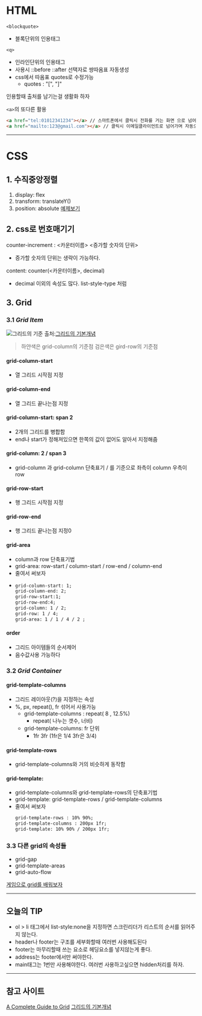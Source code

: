 # HTML
<code>\<blockquote\></code> 
- 블록단위의 인용태그

<code>\<q\></code> 
- 인라인단위의 인용태그
- 사용시 ::before ::after 선택자로 쌍따옴표 자동생성
- css에서 따옴표 quotes로 수정가능
	- quotes : "[", "]"

인용할때 출처를 남기는걸 생활화 하자

<code>\<a\></code>의 또다른 활용
```html
<a href="tel:01012341234"></a> // 스마트폰에서 클릭시 전화를 거는 화면 으로 넘어감
<a href="mailto:123@gmail.com"></a> // 클릭시 이메일클라이언트로 넘어가며 자동으로 수신자에 위 이메일이 입력됨
```
---

# CSS

## 1. 수직중앙정렬

1. display: flex
2. transform: translateY()
3. position: absolute 
[예제보기](https://jsfiddle.net/padawanr0k/3gx7hcbk/)

## 2. css로 번호매기기



counter-increment : <카운터이름>  <증가할 숫자의 단위> 
- 증가할 숫자의 단위는 생략이 가능하다.

content:   counter(<카운터이름>, decimal)
- decimal 이외의 속성도 많다. list-style-type 처럼

## 3. Grid

### 3.1 ***Grid Item***
![그리드의 기준](https://mdn.mozillademos.org/files/14761/1_diagram_numbered_grid_lines.png)
출처:[그리드의 기본개념](https://developer.mozilla.org/ko/docs/Web/CSS/CSS_Grid_Layout/%EA%B7%B8%EB%A6%AC%EB%93%9C_%EB%A0%88%EC%9D%B4%EC%95%84%EC%9B%83%EC%9D%98_%EA%B8%B0%EB%B3%B8_%EA%B0%9C%EB%85%90)
>하얀색은 grid-column의 기준점 
검은색은 gird-row의 기준점 

#### grid-column-start 
- 열 그리드 시작점 지정

#### grid-column-end 
- 열 그리드 끝나는점 지정

#### grid-column-start: span 2 
- 2개의 그리드를 병합함
- end나 start가 정해져있으면 한쪽의 값이 없어도 알아서 지정해줌

#### grid-column: 2 / span 3
- grid-column 과 grid-column 단축표기  / 를 기준으로 좌측이 column 우측이 row

#### grid-row-start
- 행 그리드 시작점 지정

#### grid-row-end 
- 행 그리드 끝나는점 지정0

#### grid-area 
- column과 row 단축표기법
- grid-area: row-start / column-start / row-end / column-end
- 줄여서 써보자
-  ```html
   grid-column-start: 1; 
   grid-column-end: 2;
   grid-row-start:1;
   grid-row-end:4;
   grid-column: 1 / 2;
   grid-row: 1 / 4;
   grid-area: 1 / 1 / 4 / 2 ;
	```


#### order
- 그리드 아이템들의 순서제어 
- 음수값사용 가능하다

### 3.2 ***Grid Container***
#### grid-template-columns
- 그리드 레이아웃(?)을 지정하는 속성
- %, px, repeat(), fr 섞어서 사용가능
	- grid-template-columns : repeat( 8 , 12.5%)
		- repeat( 나누는 갯수,  너비)   
	- grid-template-columns: fr 단위
		- 1fr 3fr  (1fr은 1/4 3fr은 3/4)  

#### grid-template-rows
- grid-template-columns와 거의 비슷하게 동작함

#### grid-template: 
- grid-template-columns와 grid-template-rows의 단축표기법
- grid-template: grid-template-rows / grid-template-columns
- 줄여서 써보자
	```html
    grid-template-rows : 10% 90%;
    grid-template-columns : 200px 1fr;
    grid-template: 10% 90% / 200px 1fr;
    ```  
### 3.3 다른 grid의 속성들
 - grid-gap
 - grid-template-areas
 - grid-auto-flow
 
 [게임으로 grid를 배워보자](http://cssgridgarden.com/#ko)



---

## 오늘의 TIP

- ol > li 태그에서 list-style:none을 지정하면 스크린리더가 리스트의 순서를 읽어주지 않는다.
- header나 footer는 구조를 세부화할때 여러번 사용해도된다
- footer는 마무리할때 쓰는 요소로 헤딩요소를 넣지않는게 좋다.
- address는 footer에서만 써야한다.
- main태그는 1번만 사용해야한다. 여러번 사용하고싶으면 hidden처리를 하자.

---

## 참고 사이트
[A Complete Guide to Grid](https://css-tricks.com/snippets/css/complete-guide-grid/#prop-grid)
[그리드의 기본개념](https://developer.mozilla.org/ko/docs/Web/CSS/CSS_Grid_Layout/%EA%B7%B8%EB%A6%AC%EB%93%9C_%EB%A0%88%EC%9D%B4%EC%95%84%EC%9B%83%EC%9D%98_%EA%B8%B0%EB%B3%B8_%EA%B0%9C%EB%85%90)


